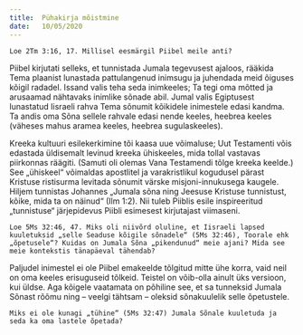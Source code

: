```yaml
---
title:  Pühakirja mõistmine
date:   10/05/2020
---
```


`Loe 2Tm 3:16, 17. Millisel eesmärgil Piibel meile anti?`

Piibel kirjutati selleks, et tunnistada Jumala tegevusest ajaloos, rääkida Tema plaanist lunastada pattulangenud inimsugu ja juhendada meid õiguses kõigil radadel. Issand valis teha seda inimkeeles; Ta tegi oma mõtted ja arusaamad nähtavaks inimlike sõnade abil. Jumal valis Egiptusest lunastatud Iisraeli rahva Tema sõnumit kõikidele inimestele edasi kandma. Ta andis oma Sõna sellele rahvale edasi nende keeles, heebrea keeles (väheses mahus aramea keeles, heebrea sugulaskeeles).

Kreeka kultuuri esilekerkimine tõi kaasa uue võimaluse; Uut Testamenti võis edastada üldisemalt levinud kreeka ühiskeeles, mida tollal vastavas piirkonnas räägiti. (Samuti oli olemas Vana Testamendi tõlge kreeka keelde.) See „ühiskeel“ võimaldas apostlitel ja varakristlikul kogudusel pärast Kristuse ristisurma levitada sõnumit värske misjoni-innukusega kaugele. Hiljem tunnistas Johannes „Jumala sõna ning Jeesuse Kristuse tunnistust, kõike, mida ta on näinud“ (Ilm 1:2). Nii tuleb Piiblis esile inspireeritud „tunnistuse“ järjepidevus Piibli esimesest kirjutajast viimaseni.

`Loe 5Ms 32:46, 47. Miks oli niivõrd oluline, et Iisraeli lapsed kuuletuksid „selle Seaduse kõigile sõnadele“ (5Ms 32:46), Toorale ehk „õpetusele“? Kuidas on Jumala Sõna „pikendunud“ meie ajani? Mida see meie kontekstis tänapäeval tähendab?`

Paljudel inimestel ei ole Piibel emakeelde tõlgitud mitte ühe korra, vaid neil on oma keeles erisuguseid tõlkeid. Teistel on võib-olla ainult üks versioon, kui üldse. Aga kõigele vaatamata on põhiline see, et sa tunneksid Jumala Sõnast rõõmu ning – veelgi tähtsam – oleksid sõnakuulelik selle õpetustele.

`Miks ei ole kunagi „tühine“ (5Ms 32:47) Jumala Sõnale kuuletuda ja seda ka oma lastele õpetada?`
